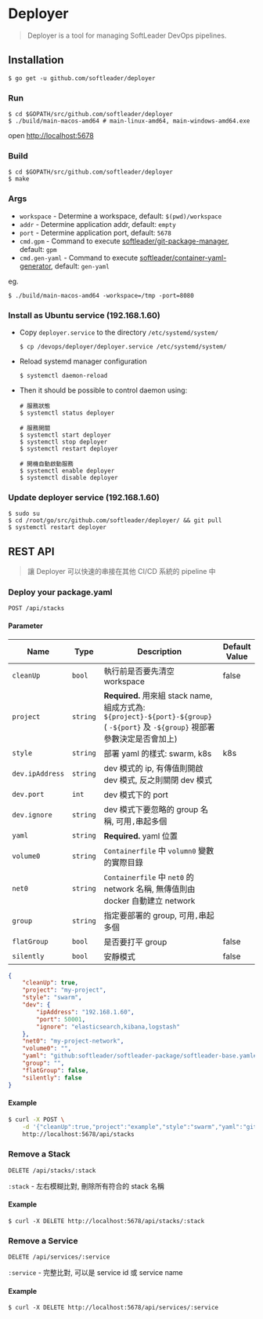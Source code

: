 # Deployer

> Deployer is a tool for managing SoftLeader DevOps pipelines.

## Installation

```shell
$ go get -u github.com/softleader/deployer
```

### Run

```shell
$ cd $GOPATH/src/github.com/softleader/deployer
$ ./build/main-macos-amd64 # main-linux-amd64, main-windows-amd64.exe
```

open [http://localhost:5678](http://localhost:5678)

### Build

```shell
$ cd $GOPATH/src/github.com/softleader/deployer
$ make
```

### Args

- `workspace` - Determine a workspace, default: `$(pwd)/workspace`
- `addr` - Determine application addr, default: `empty`
- `port` - Determine application port, default: `5678`
- `cmd.gpm` - Command to execute [softleader/git-package-manager](https://github.com/softleader/git-package-manager), default: `gpm`
- `cmd.gen-yaml` - Command to execute [softleader/container-yaml-generator](https://github.com/softleader/container-yaml-generator), default: `gen-yaml`

eg.

```shell
$ ./build/main-macos-amd64 -workspace=/tmp -port=8080
```

### Install as Ubuntu service (192.168.1.60)

- Copy `deployer.service` to the directory `/etc/systemd/system/`

  ````shell
  $ cp /devops/deployer/deployer.service /etc/systemd/system/
  ````

- Reload systemd manager configuration

  ````shell
  $ systemctl daemon-reload
  ````

- Then it should be possible to control daemon using:

  ```shell
  # 服務狀態
  $ systemctl status deployer

  # 服務開關
  $ systemctl start deployer
  $ systemctl stop deployer
  $ systemctl restart deployer

  # 開機自動啟動服務
  $ systemctl enable deployer
  $ systemctl disable deployer
  ```

### Update deployer service (192.168.1.60)

```shell
$ sudo su
$ cd /root/go/src/github.com/softleader/deployer/ && git pull
$ systemctl restart deployer
```

## REST API

> 讓 Deployer 可以快速的串接在其他 CI/CD 系統的 pipeline 中

### Deploy your package.yaml

```
POST /api/stacks
```

#### Parameter

| Name | Type | Description | Default Value |
|------|------|-------------|---------------|
| `cleanUp` | `bool` | 執行前是否要先清空 workspace | false |
| `project` | `string` | **Required.** 用來組 stack name, 組成方式為: `${project}-${port}-${group}` ( `-${port}` 及 `-${group}` 視部署參數決定是否會加上) | |
| `style` | `string` | 部署 yaml 的樣式: swarm, k8s | k8s |
| `dev.ipAddress` | `string` | dev 模式的 ip, 有傳值則開啟 dev 模式, 反之則關閉 dev 模式 | |
| `dev.port` | `int` | dev 模式下的 port | |
| `dev.ignore` | `string` | dev 模式下要忽略的 group 名稱, 可用`,`串起多個 | |
| `yaml` | `string` | **Required.** yaml 位置 | |
| `volume0` | `string` | `Containerfile` 中 `volumn0` 變數的實際目錄 | |
| `net0` | `string` | `Containerfile` 中 `net0` 的 network 名稱, 無傳值則由 docker 自動建立 network | |
| `group` | `string` | 指定要部署的 group, 可用`,`串起多個 | |
| `flatGroup` | `bool` | 是否要打平 group | false |
| `silently` | `bool` | 安靜模式 | false |


```json
{
    "cleanUp": true,
    "project": "my-project",
    "style": "swarm",
    "dev": {
    	"ipAddress": "192.168.1.60",
    	"port": 50001,
    	"ignore": "elasticsearch,kibana,logstash"
    },
    "net0": "my-project-network",
    "volume0": "",
    "yaml": "github:softleader/softleader-package/softleader-base.yaml#master",
    "group": "",
    "flatGroup": false,
    "silently": false
}
```

#### Example

```sh
$ curl -X POST \
    -d '{"cleanUp":true,"project":"example","style":"swarm","yaml":"github:softleader/softleader-package/softleader-base.yaml#master"}' \
    http://localhost:5678/api/stacks
```

### Remove a Stack

```
DELETE /api/stacks/:stack
```

`:stack` - 左右模糊比對, 刪除所有符合的 stack 名稱

#### Example

```
$ curl -X DELETE http://localhost:5678/api/stacks/:stack
```

### Remove a Service

```
DELETE /api/services/:service
```

`:service` - 完整比對, 可以是 service id 或 service name

#### Example

```
$ curl -X DELETE http://localhost:5678/api/services/:service
```
